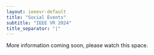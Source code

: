 ```yaml
---
layout: ieeevr-default
title: "Social Events"
subtitle: "IEEE VR 2024"
title_separator: "|"
---
```



<p>
    More information coming soon, please watch this space.
</p>

<script> /***
<div>
    <p>
        <strong>Hello and welcome to Orlando, Florida!</strong>
    </p>
    <table class="styled-table">
        <tr>
            <th>
                Social Events
            </th>
            <th>
                Time Schedule
            </th>
        </tr>
        <tr>
            <td>
                <a href="#event1">Event 1</a>
            </td>
            <td>
                Date 1
            </td>
        </tr>
        <tr>
            <td>
                <a href="#event2">Event 2</a>
            </td>
            <td>
                Date 2
            </td>
        </tr>        
    </table>
    <h2 id="event1">
        Event 1
    </h2>
    <p>
        Location
    </p>
    <p>
        Description
    </p>
    <img src="../../assets/images/program/social-events/event1.png"  alt="industry/lab tour" style="width: 90%;display: block;margin-left: auto;margin-right: auto;"/>
    
    <h2 id="event1">
        Event 2
    </h2>
    <p>
      Description Event 2
    </p>    
</div>

***/ </script>

